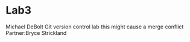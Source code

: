 # Lab3
Michael DeBolt
Git version control lab
this might cause a merge conflict
Partner:Bryce Strickland

